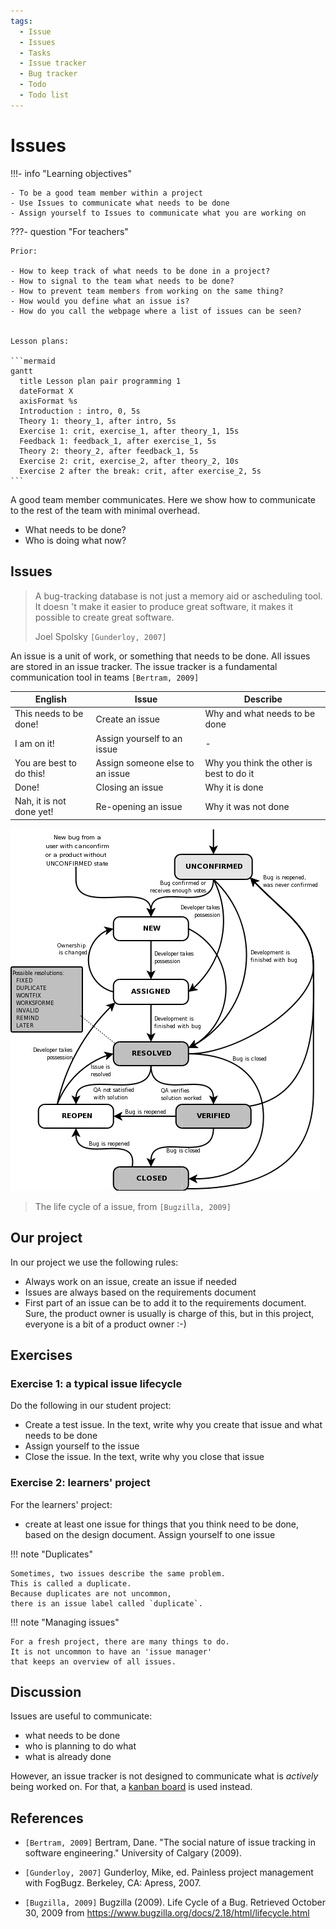 ```yaml
---
tags:
  - Issue
  - Issues
  - Tasks
  - Issue tracker
  - Bug tracker
  - Todo
  - Todo list
---
```


# Issues

!!!- info "Learning objectives"

    - To be a good team member within a project
    - Use Issues to communicate what needs to be done
    - Assign yourself to Issues to communicate what you are working on

???- question "For teachers"

    Prior:

    - How to keep track of what needs to be done in a project?
    - How to signal to the team what needs to be done?
    - How to prevent team members from working on the same thing?
    - How would you define what an issue is?
    - How do you call the webpage where a list of issues can be seen?


    Lesson plans:

    ```mermaid
    gantt
      title Lesson plan pair programming 1
      dateFormat X
      axisFormat %s
      Introduction : intro, 0, 5s
      Theory 1: theory_1, after intro, 5s
      Exercise 1: crit, exercise_1, after theory_1, 15s
      Feedback 1: feedback_1, after exercise_1, 5s
      Theory 2: theory_2, after feedback_1, 5s
      Exercise 2: crit, exercise_2, after theory_2, 10s
      Exercise 2 after the break: crit, after exercise_2, 5s
    ```

A good team member communicates.
Here we show how to communicate to the rest of the team with minimal overhead.

- What needs to be done?
- Who is doing what now?

## Issues

> A bug-tracking database is not just a memory aid or ascheduling tool.
> It doesn 't make it easier to produce great software,
> it makes it possible to create great software.
>
> Joel Spolsky `[Gunderloy, 2007]`

An issue is a unit of work, or something that needs to be done.
All issues are stored in an issue tracker.
The issue tracker is a fundamental communication tool in
teams `[Bertram, 2009]`

English                 |Issue                          |Describe
------------------------|-------------------------------|----------------------------------------
This needs to be done!  |Create an issue                |Why and what needs to be done
I am on it!             |Assign yourself to an issue    |-
You are best to do this!|Assign someone else to an issue|Why you think the other is best to do it
Done!                   |Closing an issue               |Why it is done
Nah, it is not done yet!|Re-opening an issue            |Why it was not done

![The life cycle of a issue, from Bugzilla, 2009](issue_lifecycle.png)

> The life cycle of a issue, from `[Bugzilla, 2009]`

## Our project

In our project we use the following rules:

- Always work on an issue, create an issue if needed
- Issues are always based on the requirements document
- First part of an issue can be to add it to the
  requirements document.
  Sure, the product owner is usually is charge of this, but in this
  project, everyone is a bit of a product owner :-)

## Exercises

### Exercise 1: a typical issue lifecycle

Do the following in our student project:

- Create a test issue.
  In the text, write why you create that issue and what needs
  to be done
- Assign yourself to the issue
- Close the issue. In the text, write why you close that issue

### Exercise 2: learners' project

For the learners' project:

- create at least one issue for things that
  you think need to be done, based on the design document.
  Assign yourself to one issue

!!! note "Duplicates"

    Sometimes, two issues describe the same problem.
    This is called a duplicate.
    Because duplicates are not uncommon,
    there is an issue label called `duplicate`.

!!! note "Managing issues"

    For a fresh project, there are many things to do.
    It is not uncommon to have an 'issue manager'
    that keeps an overview of all issues.

## Discussion

Issues are useful to communicate:

- what needs to be done
- who is planning to do what
- what is already done

However, an issue tracker is not designed to
communicate what is _actively_ being worked on.
For that, a [kanban board](kanban_board.md) is used instead.

## References

- `[Bertram, 2009]` Bertram, Dane. "The social nature of issue tracking in software engineering." University of Calgary (2009).
- `[Gunderloy, 2007]` Gunderloy, Mike, ed. Painless project management with FogBugz. Berkeley, CA: Apress, 2007.

- `[Bugzilla, 2009]` Bugzilla (2009). Life Cycle of a Bug.
  Retrieved October 30, 2009 from <https://www.bugzilla.org/docs/2.18/html/lifecycle.html>
